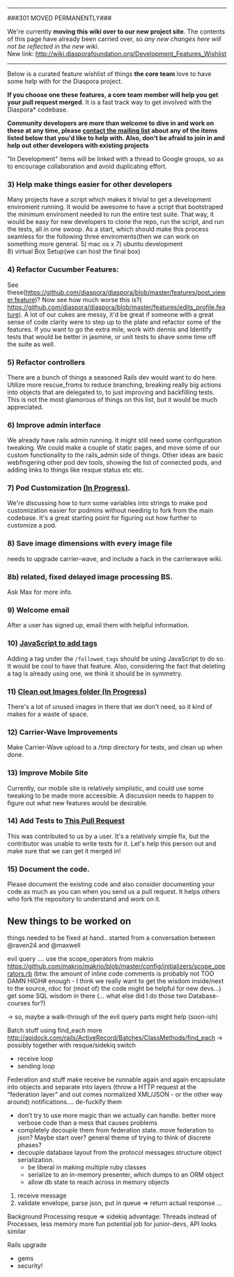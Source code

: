 ----

###301 MOVED PERMANENTLY###

We're currently **moving this wiki over to our new project site**. The contents of this page have  already been carried over, so _any new changes here will not be reflected in the new wiki_.  
New link: http://wiki.diasporafoundation.org/Development_Features_Wishlist

----


Below is a curated feature wishlist of things **the core team** love to have some help with for the Diaspora project. 

**If you choose one these features, a core team member will help you get your pull request merged**.  It is a fast track way to get involved with the Diaspora* codebase.

**Community developers are more than welcome to dive in and work on these at any time, please [contact the mailing list](https://groups.google.com/forum/?fromgroups#!forum/diaspora-dev) about any of the items listed below that you'd like to help with. Also, don't be afraid to join in and help out other developers with existing projects**

"In Development" items will be linked with a thread to Google groups, so as to encourage collaboration and avoid duplicating effort.

### 3) Help make things easier for other developers
Many projects have a script which makes it trivial to get a development enviroment running.  It would be awesome to have a script that bootstraped the minimum enviroment needed to run the entire test suite. That way, it would be easy for new developers to clone the repo, run the script, and run the tests, all in one swoop.  As a start, which should make this process seamless for the following three enviroments(then we can work on something more general.
   5) mac os x
   7) ubuntu development	
   8) virtual Box Setup(we can host the final box)


### 4) Refactor Cucumber Features:  
See these(https://github.com/diaspora/diaspora/blob/master/features/post_viewer.feature)?  Now see how much worse this is?( https://github.com/diaspora/diaspora/blob/master/features/edits_profile.feature). A lot of our cukes are messy, it'd be great if someone with a great sense of code clarity were to step up to the plate and refactor some of the features. If you want to go the extra mile, work with dennis and Identify tests that would be better in jasmine, or unit tests to shave some time off the suite as well.

### 5) Refactor controllers
There are a bunch of things a seasoned Rails dev would want to do here.  Utilize more rescue_froms to reduce branching, breaking really big actions into objects that are delegated to, to just improving and backfilling tests.  This is not the most glamorous of things on this list, but it would be much appreciated.

### 6) Improve admin interface  
We already have rails admin running. It might still need some configuration tweaking. We could make a couple of static pages, and move some of our custom functionality to the rails_admin side of things. Other ideas are basic webfingering other pod dev tools, showing the list of connected pods, and adding links to things like resque status etc etc.

### 7) Pod Customization [(In Progress)](https://groups.google.com/forum/?fromgroups#!topic/diaspora-dev/i4_wvLQaZJ8). 
We're discussing how to turn some variables into strings to make pod customization easier for podmins without needing to fork from the main codebase. It's a great starting point for figuring out how further to customize a pod.

### 8) Save image dimensions with every image file 
needs to upgrade carrier-wave, and include a hack in the carrierwave wiki.

### 8b) related, fixed delayed image processing BS.  
Ask Max for more info.

### 9) Welcome email 
After a user has signed up, email them with helpful information.

### 10) [JavaScript to add tags](https://groups.google.com/forum/?fromgroups#!searchin/diaspora-dev/ktkaushik/diaspora-dev/hGBWPxwAEQQ/HjpwIK-KYlwJ)
Adding a tag under the ``/followed_tags`` should be using JavaScript to do so. It would be cool to have that feature. Also, considering the fact that deleting a tag is already using one, we think it should be in symmetry. 

### 11) [Clean out Images folder (In Progress)](https://groups.google.com/forum/?fromgroups#!topic/diaspora-dev/GkZTsDyTZCw) 
There's a lot of unused images in there that we don't need, so it kind of makes for a waste of space.

### 12) Carrier-Wave Improvements 
Make Carrier-Wave upload to a /tmp directory for tests, and clean up when done.

### 13) Improve Mobile Site
Currently, our mobile site is relatively simplistic, and could use some tweaking to be made more accessible. A discussion needs to happen to figure out what new features would be desirable.

### 14) Add Tests to [This Pull Request](https://github.com/diaspora/diaspora/tree/xray7224-adds-lang-url-param)
This was contributed to us by a user. It's a relatively simple fix, but the contributor was unable to write tests for it. Let's help this person out and make sure that we can get it merged in!

### 15) Document the code.
Please document the existing code and also consider documenting your code as much as you can when you send us a pull request. It helps others who fork the repository to understand and work on it.




## New things to  be worked on

things needed to be fixed at hand.. started from a conversation between @raven24 and @maxwell

evil query
.... use the scope_operators from makrio
https://github.com/makrio/makrio/blob/master/config/initializers/scope_operators.rb
(btw. the amount of inline code comments is probably not TOO DAMN HIGH# enough - I think we really want to get the wisdom inside/next to the source, rdoc for (most of) the code might be helpful for new devs...)
get some SQL wisdom in there (... what else did I do those two Database-courses for?)

→ so, maybe a walk-through of the evil query parts might help (soon-ish)


Batch stuff
using find_each more
http://apidock.com/rails/ActiveRecord/Batches/ClassMethods/find_each
-> possibly together with resque/sidekiq switch
- receive loop
- sending loop


Federation and stuff
make receive be runnable again and again
encapsulate into objects and separate into layers
(throw a HTTP request at the “federation layer” and out comes normalized XML/JSON - or the other way around)
notifications.... de-fuckify them
- don’t try to use more magic than we actually can handle. better more verbose code than a mess that causes problems 
- completely decouple them from federation state.
move federation to json?  Maybe start over?  general theme of trying to think of discrete phases?
- decouple database layout from the protocol messages structure
object serialization.
	- be liberal in making multiple ruby classes
	- serialize to an in-memory presenter, which dumps to an ORM object
	- allow db state to reach across in memory objects

1. receive message
2. validate envelope, parse json, put in queue	 => return actual response
...


Background Processing
resque => sidekiq
advantage: Threads instead of Processes, less memory more fun
potential job for junior-devs, API looks similar


Rails upgrade
- gems
- security!